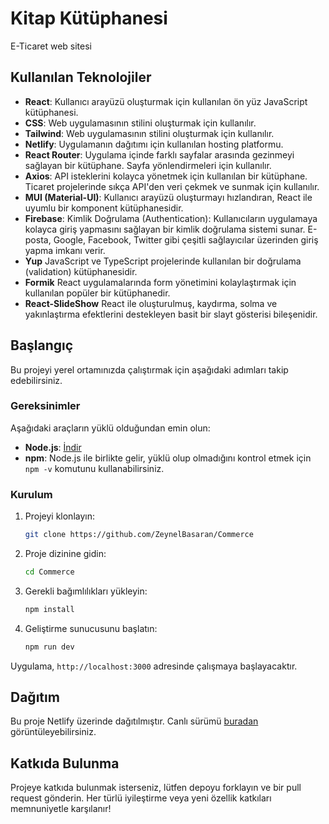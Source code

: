 # Kitap Kütüphanesi

E-Ticaret web sitesi

## Kullanılan Teknolojiler

- **React**: Kullanıcı arayüzü oluşturmak için kullanılan ön yüz JavaScript kütüphanesi.
- **CSS**: Web uygulamasının stilini oluşturmak için kullanılır.
- **Tailwind**: Web uygulamasının stilini oluşturmak için kullanılır.
- **Netlify**: Uygulamanın dağıtımı için kullanılan hosting platformu.
- **React Router**: Uygulama içinde farklı sayfalar arasında gezinmeyi sağlayan bir kütüphane. Sayfa yönlendirmeleri için kullanılır.
- **Axios**: API isteklerini kolayca yönetmek için kullanılan bir kütüphane. Ticaret projelerinde sıkça API'den veri çekmek ve sunmak için kullanılır.
- **MUI (Material-UI)**: Kullanıcı arayüzü oluşturmayı hızlandıran, React ile uyumlu bir komponent kütüphanesidir.
- **Firebase**: Kimlik Doğrulama (Authentication): Kullanıcıların uygulamaya kolayca giriş yapmasını sağlayan bir kimlik doğrulama sistemi sunar. E-posta, Google, Facebook, Twitter gibi çeşitli sağlayıcılar üzerinden giriş yapma imkanı verir.
- **Yup** JavaScript ve TypeScript projelerinde kullanılan bir doğrulama (validation) kütüphanesidir.
- **Formik** React uygulamalarında form yönetimini kolaylaştırmak için kullanılan popüler bir kütüphanedir.
- **React-SlideShow** React ile oluşturulmuş, kaydırma, solma ve yakınlaştırma efektlerini destekleyen basit bir slayt gösterisi bileşenidir.



## Başlangıç

Bu projeyi yerel ortamınızda çalıştırmak için aşağıdaki adımları takip edebilirsiniz.

### Gereksinimler

Aşağıdaki araçların yüklü olduğundan emin olun:

- **Node.js**: [İndir](https://nodejs.org/)
- **npm**: Node.js ile birlikte gelir, yüklü olup olmadığını kontrol etmek için `npm -v` komutunu kullanabilirsiniz.

### Kurulum

1. Projeyi klonlayın:

    ```bash
    git clone https://github.com/ZeynelBasaran/Commerce
    ```

2. Proje dizinine gidin:

    ```bash
    cd Commerce
    ```

3. Gerekli bağımlılıkları yükleyin:

    ```bash
    npm install
    ```

4. Geliştirme sunucusunu başlatın:

    ```bash
    npm run dev
    ```

Uygulama, `http://localhost:3000` adresinde çalışmaya başlayacaktır.

## Dağıtım

Bu proje Netlify üzerinde dağıtılmıştır. Canlı sürümü [buradan](https://ecommercezz.netlify.app/) görüntüleyebilirsiniz.

## Katkıda Bulunma

Projeye katkıda bulunmak isterseniz, lütfen depoyu forklayın ve bir pull request gönderin. Her türlü iyileştirme veya yeni özellik katkıları memnuniyetle karşılanır!


